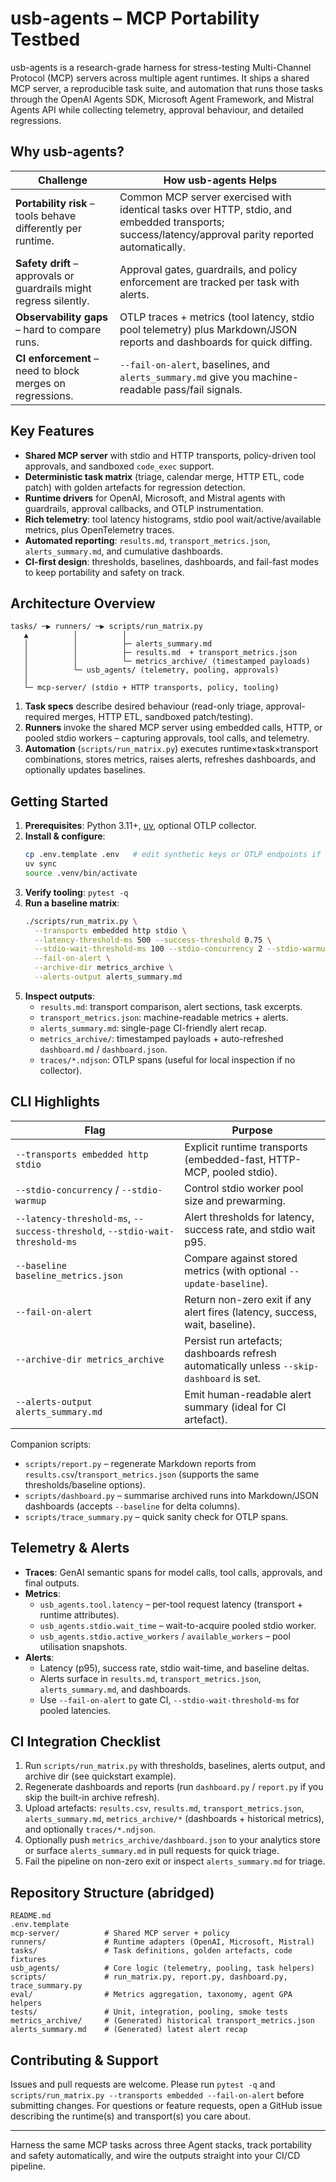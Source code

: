 # usb-agents – MCP Portability Testbed

usb-agents is a research-grade harness for stress-testing Multi-Channel Protocol (MCP) servers across multiple agent runtimes. It ships a shared MCP server, a reproducible task suite, and automation that runs those tasks through the OpenAI Agents SDK, Microsoft Agent Framework, and Mistral Agents API while collecting telemetry, approval behaviour, and detailed regressions.

## Why usb-agents?

| Challenge | How usb-agents Helps |
| --- | --- |
| **Portability risk** – tools behave differently per runtime. | Common MCP server exercised with identical tasks over HTTP, stdio, and embedded transports; success/latency/approval parity reported automatically. |
| **Safety drift** – approvals or guardrails might regress silently. | Approval gates, guardrails, and policy enforcement are tracked per task with alerts. |
| **Observability gaps** – hard to compare runs. | OTLP traces + metrics (tool latency, stdio pool telemetry) plus Markdown/JSON reports and dashboards for quick diffing. |
| **CI enforcement** – need to block merges on regressions. | `--fail-on-alert`, baselines, and `alerts_summary.md` give you machine-readable pass/fail signals. |

## Key Features

- **Shared MCP server** with stdio and HTTP transports, policy-driven tool approvals, and sandboxed `code_exec` support.
- **Deterministic task matrix** (triage, calendar merge, HTTP ETL, code patch) with golden artefacts for regression detection.
- **Runtime drivers** for OpenAI, Microsoft, and Mistral agents with guardrails, approval callbacks, and OTLP instrumentation.
- **Rich telemetry**: tool latency histograms, stdio pool wait/active/available metrics, plus OpenTelemetry traces.
- **Automated reporting**: `results.md`, `transport_metrics.json`, `alerts_summary.md`, and cumulative dashboards.
- **CI-first design**: thresholds, baselines, dashboards, and fail-fast modes to keep portability and safety on track.

## Architecture Overview

```
tasks/ ─▶ runners/ ─▶ scripts/run_matrix.py
   ▲          │          │
   │          │          ├─ alerts_summary.md
   │          │          ├─ results.md  + transport_metrics.json
   │          │          └─ metrics_archive/ (timestamped payloads)
   │          └─ usb_agents/ (telemetry, pooling, approvals)
   │
   └─ mcp-server/ (stdio + HTTP transports, policy, tooling)
```

1. **Task specs** describe desired behaviour (read-only triage, approval-required merges, HTTP ETL, sandboxed patch/testing).
2. **Runners** invoke the shared MCP server using embedded calls, HTTP, or pooled stdio workers – capturing approvals, tool calls, and telemetry.
3. **Automation** (`scripts/run_matrix.py`) executes runtime×task×transport combinations, stores metrics, raises alerts, refreshes dashboards, and optionally updates baselines.

## Getting Started

1. **Prerequisites**: Python 3.11+, [uv](https://github.com/astral-sh/uv), optional OTLP collector.
2. **Install & configure**:
   ```bash
   cp .env.template .env   # edit synthetic keys or OTLP endpoints if needed
   uv sync
   source .venv/bin/activate
   ```
3. **Verify tooling**: `pytest -q`
4. **Run a baseline matrix**:
   ```bash
   ./scripts/run_matrix.py \
     --transports embedded http stdio \
     --latency-threshold-ms 500 --success-threshold 0.75 \
     --stdio-wait-threshold-ms 100 --stdio-concurrency 2 --stdio-warmup 2 \
     --fail-on-alert \
     --archive-dir metrics_archive \
     --alerts-output alerts_summary.md
   ```
5. **Inspect outputs**:
   - `results.md`: transport comparison, alert sections, task excerpts.
   - `transport_metrics.json`: machine-readable metrics + alerts.
   - `alerts_summary.md`: single-page CI-friendly alert recap.
   - `metrics_archive/`: timestamped payloads + auto-refreshed `dashboard.md` / `dashboard.json`.
   - `traces/*.ndjson`: OTLP spans (useful for local inspection if no collector).

## CLI Highlights

| Flag | Purpose |
| --- | --- |
| `--transports embedded http stdio` | Explicit runtime transports (embedded-fast, HTTP-MCP, pooled stdio). |
| `--stdio-concurrency` / `--stdio-warmup` | Control stdio worker pool size and prewarming. |
| `--latency-threshold-ms`, `--success-threshold`, `--stdio-wait-threshold-ms` | Alert thresholds for latency, success rate, and stdio wait p95. |
| `--baseline baseline_metrics.json` | Compare against stored metrics (with optional `--update-baseline`). |
| `--fail-on-alert` | Return non-zero exit if any alert fires (latency, success, wait, baseline). |
| `--archive-dir metrics_archive` | Persist run artefacts; dashboards refresh automatically unless `--skip-dashboard` is set. |
| `--alerts-output alerts_summary.md` | Emit human-readable alert summary (ideal for CI artefact). |

Companion scripts:

- `scripts/report.py` – regenerate Markdown reports from `results.csv`/`transport_metrics.json` (supports the same thresholds/baseline options).
- `scripts/dashboard.py` – summarise archived runs into Markdown/JSON dashboards (accepts `--baseline` for delta columns).
- `scripts/trace_summary.py` – quick sanity check for OTLP spans.

## Telemetry & Alerts

- **Traces**: GenAI semantic spans for model calls, tool calls, approvals, and final outputs.
- **Metrics**:
  - `usb_agents.tool.latency` – per-tool request latency (transport + runtime attributes).
  - `usb_agents.stdio.wait_time` – wait-to-acquire pooled stdio worker.
  - `usb_agents.stdio.active_workers` / `available_workers` – pool utilisation snapshots.
- **Alerts**:
  - Latency (p95), success rate, stdio wait-time, and baseline deltas.
  - Alerts surface in `results.md`, `transport_metrics.json`, `alerts_summary.md`, and dashboards.
  - Use `--fail-on-alert` to gate CI, `--stdio-wait-threshold-ms` for pooled latencies.

## CI Integration Checklist

1. Run `scripts/run_matrix.py` with thresholds, baselines, alerts output, and archive dir (see quickstart example).
2. Regenerate dashboards and reports (run `dashboard.py` / `report.py` if you skip the built-in archive refresh).
3. Upload artefacts: `results.csv`, `results.md`, `transport_metrics.json`, `alerts_summary.md`, `metrics_archive/*` (dashboards + historical metrics), and optionally `traces/*.ndjson`.
4. Optionally push `metrics_archive/dashboard.json` to your analytics store or surface `alerts_summary.md` in pull requests for quick triage.
5. Fail the pipeline on non-zero exit or inspect `alerts_summary.md` for triage.

## Repository Structure (abridged)

```
README.md
.env.template
mcp-server/          # Shared MCP server + policy
runners/             # Runtime adapters (OpenAI, Microsoft, Mistral)
tasks/               # Task definitions, golden artefacts, code fixtures
usb_agents/          # Core logic (telemetry, pooling, task helpers)
scripts/             # run_matrix.py, report.py, dashboard.py, trace_summary.py
eval/                # Metrics aggregation, taxonomy, agent GPA helpers
tests/               # Unit, integration, pooling, smoke tests
metrics_archive/     # (Generated) historical transport_metrics.json
alerts_summary.md    # (Generated) latest alert recap
```

## Contributing & Support

Issues and pull requests are welcome. Please run `pytest -q` and `scripts/run_matrix.py --transports embedded --fail-on-alert` before submitting changes. For questions or feature requests, open a GitHub issue describing the runtime(s) and transport(s) you care about.

---

Harness the same MCP tasks across three Agent stacks, track portability and safety automatically, and wire the outputs straight into your CI/CD pipeline.
